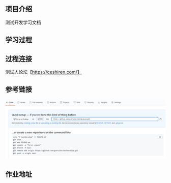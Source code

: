 ## 项目介绍

测试开发学习文档

## 学习过程

## 过程连接

测试人论坛【https://ceshiren.com/】

## 参考链接
![img.png](img.png)
## 作业地址
